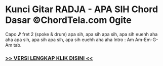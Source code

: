 
 # Kunci Gitar RADJA - APA SIH Chord Dasar ©ChordTela.com 0gite


Capo ♪ fret 2 (spoke & drum) apa sih, apa sih apa sih, apa sih euehh aha aha apa sih, apa sih apa sih, apa sih euehh aha aha Intro : Am Am-Em-G-Am tab.

###  <a href="https://shortlighzx.web.app?sq=Kunci Gitar RADJA - APA SIH Chord Dasar ©ChordTela.com"> >> VERSI LENGKAP KLIK DISINI << </a>
